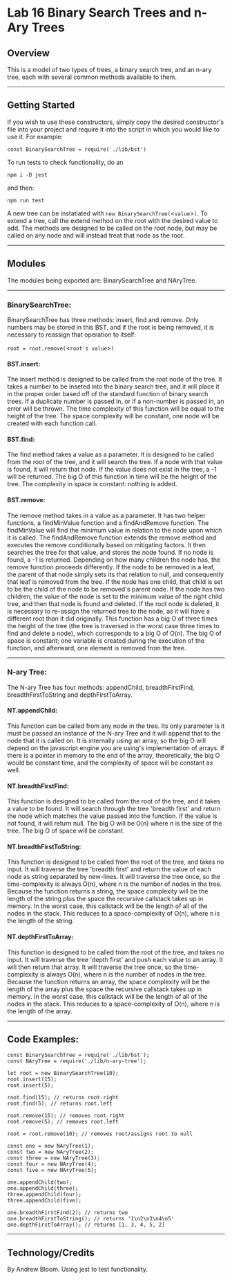# Lab 16 Binary Search Trees and n-Ary Trees

## Overview

This is a model of two types of trees, a binary search tree, and an n-ary tree, each with several common methods available to them.
***
## Getting Started

If you wish to use these constructors, simply copy the desired constructor's file into your project and require it into the script in which you would like to use it. For example:

```const BinarySearchTree = require('./lib/bst')```

To run tests to check functionality, do an

```npm i -D jest```

and then:

```npm run test```

A new tree can be instatiated with `new BinarySearchTree(`<`value`>`)`. To extend a tree, call the extend method on the root with the desired value to add. The methods are designed to be called on the root node, but may be called on any node and will instead treat that node as the root.
***
## Modules

The modules being exported are: BinarySearchTree and NAryTree. 
***
### BinarySearchTree:

BinarySearchTree has three methods: insert, find and remove. Only numbers may be stored in this BST, and if the root is being removed, it is necessary to reassign that operation to itself:

 `root = root.remove(`<`root's value`>`)`

#### BST.insert:

The insert method is designed to be called from the root node of the tree. It takes a number to be inseted into the binary search tree, and it will place it in the proper order based off of the standard function of binary search trees. If a duplicate number is passed in, or if a non-number is passed in, an error will be thrown. The time complexity of this function will be equal to the height of the tree. The space complexity will be constant, one node will be created with each function call.

#### BST.find:

The find method takes a value as a parameter. It is designed to be called from the root of the tree, and it will search the tree. If a node with that value is found, it will return that node. If the value does not exist in the tree, a -1 will be returned. The big O of this function in time will be the height of the tree. The complexity in space is constant: nothing is added.

#### BST.remove:

The remove method takes in a value as a parameter. It has two helper functions, a findMinValue function and a findAndRemove function. The findMinValue will find the minimum value in relation to the node upon which it is called. The findAndRemove function extends the remove method and executes the remove conditionally based on mitigating factors. It then searches the tree for that value, and stores the node found. If no node is found, a -1 is returned. Depending on how many children the node has, the remove function proceeds differently. If the node to be removed is a leaf, the parent of that node simply sets its that relation to null, and consequently that leaf is removed from the tree. If the node has one child, that child is set to be the child of the node to be removed's parent node. If the node has two children, the value of the node is set to the minimum value of the right child tree, and then that node is found and deleted. If the root node is deleted, it is necessary to re-assign the returned tree to the node, as it will have a different root than it did originally. This function has a big O of three times the height of the tree (the tree is traversed in the worst case three times to find and delete a node), which corresponds to a big O of O(n). The big O of space is constant; one variable is created during the execution of the function, and afterward, one element is removed from the tree.
***
### N-ary Tree:

The N-ary Tree has four methods: appendChild, breadthFirstFind, breadthFirstToString and depthFirstToArray.

#### NT.appendChild:

This function can be called from any node in the tree. Its only parameter is it must be passed an instance of the N-ary Tree and it will append that to the node that it is called on. It is internally using an array, so the big O will depend on the javascript engine you are using's implementation of arrays. If there is a pointer in memory to the end of the array, theoretically, the big O would be constant time, and the complexity of space will be constant as well.

#### NT.breadthFirstFind:

This function is designed to be called from the root of the tree, and it takes a value to be found. It will search through the tree 'breadth first' and return the node which matches the value passed into the function. If the value is not found, it will return null. The big O will be O(n) where n is the size of the tree. The big O of space will be constant.

#### NT.breadthFirstToString: 

This function is designed to be called from the root of the tree, and takes no input. It will traverse the tree 'breadth first' and return the value of each node as string separated by new-lines. It will traverse the tree once, so the time-complexity is always O(n), where n is the number of nodes in the tree. Because the function returns a string, the space complexity will be the length of the string plus the space the recursive callstack takes up in memory. In the worst case, this callstack will be the length of all of the nodes in the stack. This reduces to a space-complexity of O(n), where n is the length of the string.

#### NT.depthFirstToArray:

This function is designed to be called from the root of the tree, and takes no input. It will traverse the tree 'depth first' and push each value to an array. It will then return that array. It will traverse the tree once, so the time-complexity is always O(n), where n is the number of nodes in the tree. Because the function returns an array, the space complexity will be the length of the array plus the space the recursive callstack takes up in memory. In the worst case, this callstack will be the length of all of the nodes in the stack. This reduces to a space-complexity of O(n), where n is the length of the array.
***
## Code Examples:

```
const BinarySearchTree = require('./lib/bst');
const NAryTree = require('./lib/n-ary-tree');

let root = new BinarySearchTree(10);
root.insert(15);
root.insert(5);

root.find(15); // returns root.right
root.find(5); // returns root.left

root.remove(15); // removes root.right
root.remove(5); // removes root.left

root = root.remove(10); // removes root/assigns root to null

const one = new NAryTree(1);
const two = new NAryTree(2);
const three = new NAryTree(3);
const four = new NAryTree(4);
const five = new NAryTree(5);

one.appendChild(two);
one.appendChild(three);
three.appendChild(four);
three.appendChild(five);

one.breadthFirstFind(2); // returns two
one.breadthFirstToString(); // returns '1\n2\n3\n4\n5'
one.depthFirstToArray(); // returns [1, 3, 4, 5, 2]
```
***
## Technology/Credits

By Andrew Bloom. Using jest to test functionality.